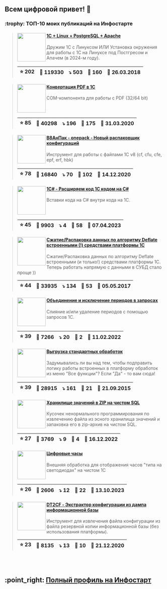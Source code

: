 ## Всем цифровой привет! 👋

<div id="is_start" />

<h3>:trophy: ТОП-10 моих публикаций на Инфостарте</h3>

> <img src="https://infostart.ru/upload/iblock/ac4/ac49a3a4ab7fa59f438563d5d9c9edbf.jpg" align="left" width="90">
> <h4><a href="https://infostart.ru/1c/articles/805266/">1C + Linux + PostgreSQL + Apache</a></h4>
> Дружим 1С с Линуксом ИЛИ Установка окружения для работы с 1С на Линуксе под Постгресом и Апачем (в 2024-м году).
> <br clear="left">
>
> | :star: 202 | :eyes: 119330 | :arrow_heading_down: 503 | :speech_balloon: 160 | :calendar: 26.03.2018 |
> |-|-|-|-|-|

> <img src="https://infostart.ru/upload/iblock/03d/03d96e48660b16f71b1e7325f930e1b3.png" align="left" width="90">
> <h4><a href="https://infostart.ru/1c/tools/1217607/">Конвертация PDF в 1С</a></h4>
> COM-компонента для работы с PDF (32/64 bit)
> <br clear="left">
>
> | :star: 85 | :eyes: 40298 | :arrow_heading_down: 196 | :speech_balloon: 175 | :calendar: 31.03.2020 |
> |-|-|-|-|-|

> <img src="https://infostart.ru/upload/iblock/38f/38f8021a5a0841c6e90c52f83a017231.png" align="left" width="90">
> <h4><a href="https://infostart.ru/1c/tools/1342779/">В8АнПак - onepack - Новый распаковщик конфигураций</a></h4>
> Инструмент для работы с файлами 1С v8 (cf, cfu, cfe, epf, erf, hbk)
> <br clear="left">
>
> | :star: 78 | :eyes: 16840 | :arrow_heading_down: 70 | :speech_balloon: 102 | :calendar: 14.12.2020 |
> |-|-|-|-|-|

> <img src="https://infostart.ru/upload/iblock/672/672df00e3513d08e050e26dcecc1ca88.png" align="left" width="90">
> <h4><a href="https://infostart.ru/1c/tools/1841612/">1С# - Расширяем код 1С кодом на C#</a></h4>
> Вставки кода на C# внутри кода на 1С.
> <br clear="left">
>
> | :star: 45 | :eyes: 9903 | :arrow_heading_down: 4 | :speech_balloon: 58 | :calendar: 07.04.2023 |
> |-|-|-|-|-|

> <img src="https://infostart.ru/upload/iblock/690/6901f8568cf8d62280c0b6bc6907db4a.png" align="left" width="90">
> <h4><a href="https://infostart.ru/1c/tools/618906/">Сжатие/Распаковка данных по алгоритму Deflate встроенными (!) средствами платформы 1С</a></h4>
> Сжатие/Распаковка данных по алгоритму Deflate встроенными (и только!) средствами платформы 1С. Теперь работать напрямую с данными в СУБД стало проще ))
> <br clear="left">
>
> | :star: 44 | :eyes: 33935 | :arrow_heading_down: 134 | :speech_balloon: 53 | :calendar: 05.05.2017 |
> |-|-|-|-|-|

> <img src="https://infostart.ru/upload/iblock/ef7/ef7be71fb9b344ac153a9a86487195cd.png" align="left" width="90">
> <h4><a href="https://infostart.ru/1c/tools/1603922/">Объединение и исключение периодов в запросах</a></h4>
> Слияние и/или удаление периодов с помощью запросов 1С.
> <br clear="left">
>
> | :star: 39 | :eyes: 7266 | :arrow_heading_down: 20 | :speech_balloon: 2 | :calendar: 11.02.2022 |
> |-|-|-|-|-|

> <img src="https://infostart.ru/upload/iblock/ef1/ef169279d82a9879c7980c5374c8cac3.png" align="left" width="90">
> <h4><a href="https://infostart.ru/1c/tools/400102/">Выгрузка стандартных обработок</a></h4>
> Задумывались ли вы над тем, чтобы подправить логику работы встроенных в платформу обработок из меню "Все функции"?  Если "Да" - то вам сюда!
> <br clear="left">
>
> | :star: 39 | :eyes: 28915 | :arrow_heading_down: 161 | :speech_balloon: 21 | :calendar: 21.09.2015 |
> |-|-|-|-|-|

> <img src="https://infostart.ru/upload/iblock/f5a/f5a9229cc6593b78b9dfc27911e13408.png" align="left" width="90">
> <h4><a href="https://infostart.ru/1c/tools/1776312/">Хранилище значений в ZIP на чистом SQL</a></h4>
> Кусочек ненормального программирования по извлечению файла из эсного хранилища значений и запаковка его в zip-архив на чистом SQL.
> <br clear="left">
>
> | :star: 27 | :eyes: 3769 | :arrow_heading_down: 9 | :speech_balloon: 4 | :calendar: 16.12.2022 |
> |-|-|-|-|-|

> <img src="https://infostart.ru/upload/iblock/a40/a40e64f5b2030aaf0e299a2930820c2d.png" align="left" width="90">
> <h4><a href="https://infostart.ru/1c/tools/1954872/">Цифровые часы</a></h4>
> Внешняя обработка для отображения часов "типа на светодиодах" на чистом 1С
> <br clear="left">
>
> | :star: 26 | :eyes: 2606 | :arrow_heading_down: 12 | :speech_balloon: 22 | :calendar: 13.10.2023 |
> |-|-|-|-|-|

> <img src="https://infostart.ru/upload/iblock/08d/08dc783beb67ed66614645c6292a8346.png" align="left" width="90">
> <h4><a href="https://infostart.ru/1c/tools/1348318/">DT2CF - Экстрактор конфигурации из дампа информационной базы</a></h4>
> Инструмент для извлечения файла конфигурации из файла резервной копии информационной базы (без использования платформы).
> <br clear="left">
>
> | :star: 23 | :eyes: 8135 | :arrow_heading_down: 13 | :speech_balloon: 10 | :calendar: 21.12.2020 |
> |-|-|-|-|-|

<br>
<br>
<h2>:point_right: <a href="https://infostart.ru/profile/47774/objects/">Полный профиль на Инфостарт</a></h2>

<div id="is_end" />
  
<!--
**SerVer1C/SerVer1C** is a ✨ _special_ ✨ repository because its `README.md` (this file) appears on your GitHub profile.

Here are some ideas to get you started:

- 🔭 I’m currently working on ...
- 🌱 I’m currently learning ...
- 👯 I’m looking to collaborate on ...
- 🤔 I’m looking for help with ...
- 💬 Ask me about ...
- 📫 How to reach me: ...
- 😄 Pronouns: ...
- ⚡ Fun fact: ...
-->
